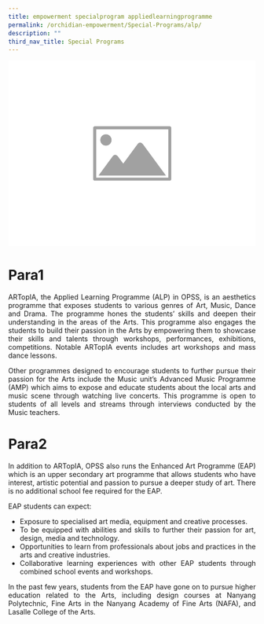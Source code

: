 ```yaml
---
title: empowerment specialprogram appliedlearningprogramme
permalink: /orchidian-empowerment/Special-Programs/alp/
description: ""
third_nav_title: Special Programs
---
```




![](/images/WIP/placeholder-image.png)
# Para1
<div align="justify">
	
ARTopIA, the Applied Learning Programme (ALP) in OPSS, is an aesthetics programme that exposes students to various genres of Art, Music, Dance and Drama. The programme hones the students’ skills and deepen their understanding in the areas of the Arts. This programme also engages the students to build their passion in the Arts by empowering them to showcase their skills and talents through workshops, performances, exhibitions, competitions. Notable ARTopIA events includes art workshops and mass dance lessons.

Other programmes designed to encourage students to further pursue their passion for the Arts include the Music unit’s Advanced Music Programme (AMP) which aims to expose and educate students about the local arts and music scene through watching live concerts. This programme is open to students of all levels and streams through interviews conducted by the Music teachers.

# Para2
In addition to ARTopIA, OPSS also runs the Enhanced Art Programme (EAP) which is an upper secondary art programme that allows students who have interest, artistic potential and passion to pursue a deeper study of art. There is no additional school fee required for the EAP. 

EAP students can expect:

* Exposure to specialised art media, equipment and creative processes.
* To be equipped with abilities and skills to further their passion for art, design, media and technology.
* Opportunities to learn from professionals about jobs and practices in the arts and creative industries.
* Collaborative learning experiences with other EAP students through combined school events and workshops.

In the past few years, students from the EAP have gone on to pursue higher education related to the Arts, including design courses at Nanyang Polytechnic, Fine Arts in the Nanyang Academy of Fine Arts (NAFA), and Lasalle College of the Arts.</div>